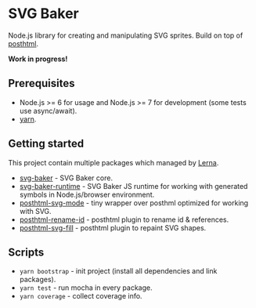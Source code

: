 # SVG Baker

Node.js library for creating and manipulating SVG sprites. Build on top of [posthtml](https://github.com/posthtml/posthtml).

**Work in progress!**

## Prerequisites

- Node.js >= 6 for usage and Node.js >= 7 for development (some tests use async/await).
- [yarn](https://yarnpkg.com).

## Getting started

This project contain multiple packages which managed by [Lerna](https://github.com/lerna/lerna).

- [svg-baker](packages/svg-baker) - SVG Baker core.
- [svg-baker-runtime](packages/svg-baker-runtime) - SVG Baker JS runtime for working with generated symbols in 
  Node.js/browser environment.
- [posthtml-svg-mode](packages/posthtml-svg-mode) - tiny wrapper over posthml optimized for working with SVG. 
- [posthtml-rename-id](packages/posthtml-rename-id) - posthtml plugin to rename id & references.
- [posthtml-svg-fill](packages/posthtml-svg-fill) - posthtml plugin to repaint SVG shapes.

## Scripts

- `yarn bootstrap` - init project (install all dependencies and link packages).
- `yarn test` - run mocha in every package.
- `yarn coverage` - collect coverage info.
